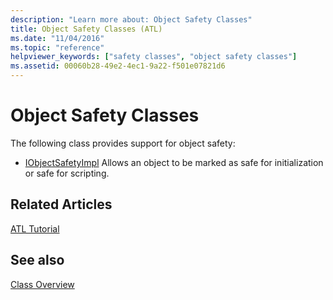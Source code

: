 ```yaml
---
description: "Learn more about: Object Safety Classes"
title: Object Safety Classes (ATL)
ms.date: "11/04/2016"
ms.topic: "reference"
helpviewer_keywords: ["safety classes", "object safety classes"]
ms.assetid: 00060b28-49e2-4ec1-9a22-f501e07821d6
---
```

# Object Safety Classes

The following class provides support for object safety:

- [IObjectSafetyImpl](../atl/reference/iobjectsafetyimpl-class.md) Allows an object to be marked as safe for initialization or safe for scripting.

## Related Articles

[ATL Tutorial](../atl/active-template-library-atl-tutorial.md)

## See also

[Class Overview](../atl/atl-class-overview.md)
